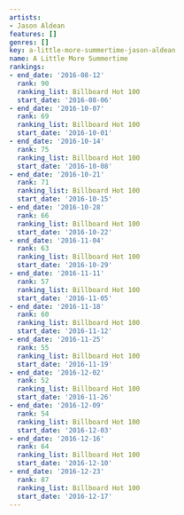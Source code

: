 ```yaml
---
artists:
- Jason Aldean
features: []
genres: []
key: a-little-more-summertime-jason-aldean
name: A Little More Summertime
rankings:
- end_date: '2016-08-12'
  rank: 90
  ranking_list: Billboard Hot 100
  start_date: '2016-08-06'
- end_date: '2016-10-07'
  rank: 69
  ranking_list: Billboard Hot 100
  start_date: '2016-10-01'
- end_date: '2016-10-14'
  rank: 75
  ranking_list: Billboard Hot 100
  start_date: '2016-10-08'
- end_date: '2016-10-21'
  rank: 71
  ranking_list: Billboard Hot 100
  start_date: '2016-10-15'
- end_date: '2016-10-28'
  rank: 66
  ranking_list: Billboard Hot 100
  start_date: '2016-10-22'
- end_date: '2016-11-04'
  rank: 63
  ranking_list: Billboard Hot 100
  start_date: '2016-10-29'
- end_date: '2016-11-11'
  rank: 57
  ranking_list: Billboard Hot 100
  start_date: '2016-11-05'
- end_date: '2016-11-18'
  rank: 60
  ranking_list: Billboard Hot 100
  start_date: '2016-11-12'
- end_date: '2016-11-25'
  rank: 55
  ranking_list: Billboard Hot 100
  start_date: '2016-11-19'
- end_date: '2016-12-02'
  rank: 52
  ranking_list: Billboard Hot 100
  start_date: '2016-11-26'
- end_date: '2016-12-09'
  rank: 54
  ranking_list: Billboard Hot 100
  start_date: '2016-12-03'
- end_date: '2016-12-16'
  rank: 64
  ranking_list: Billboard Hot 100
  start_date: '2016-12-10'
- end_date: '2016-12-23'
  rank: 87
  ranking_list: Billboard Hot 100
  start_date: '2016-12-17'
---
```


